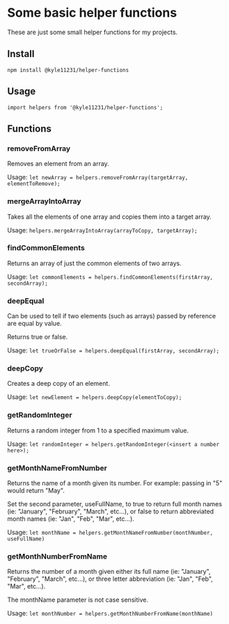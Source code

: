 # Some basic helper functions

These are just some small helper functions for my projects.

## Install

`npm install @kyle11231/helper-functions`

## Usage

`import helpers from '@kyle11231/helper-functions';`

## Functions

### removeFromArray

Removes an element from an array.

Usage:
`let newArray = helpers.removeFromArray(targetArray, elementToRemove);`

### mergeArrayIntoArray

Takes all the elements of one array and copies them into a target array.

Usage:
`helpers.mergeArrayIntoArray(arrayToCopy, targetArray);`

### findCommonElements

Returns an array of just the common elements of two arrays.

Usage:
`let commonElements = helpers.findCommonElements(firstArray, secondArray);`

### deepEqual

Can be used to tell if two elements (such as arrays) passed by reference are equal by value.

Returns true or false.

Usage:
`let trueOrFalse = helpers.deepEqual(firstArray, secondArray);`

### deepCopy

Creates a deep copy of an element.

Usage:
`let newElement = helpers.deepCopy(elementToCopy);`

### getRandomInteger

Returns a random integer from 1 to a specified maximum value.

Usage:
`let randomInteger = helpers.getRandomInteger(<insert a number here>);`

### getMonthNameFromNumber

Returns the name of a month given its number. For example: passing in "5" would return "May".

Set the second parameter, useFullName, to true to return full month names (ie: "January", "February", "March", etc...), or false to return abbreviated month names (ie: "Jan", "Feb", "Mar", etc...).

Usage:
`let monthName = helpers.getMonthNameFromNumber(monthNumber, useFullName)`

### getMonthNumberFromName

Returns the number of a month given either its full name (ie: "January", "February", "March", etc...), or three letter abbreviation (ie: "Jan", "Feb", "Mar", etc...).

The monthName parameter is not case sensitive.

Usage:
`let monthNumber = helpers.getMonthNumberFromName(monthName)`
